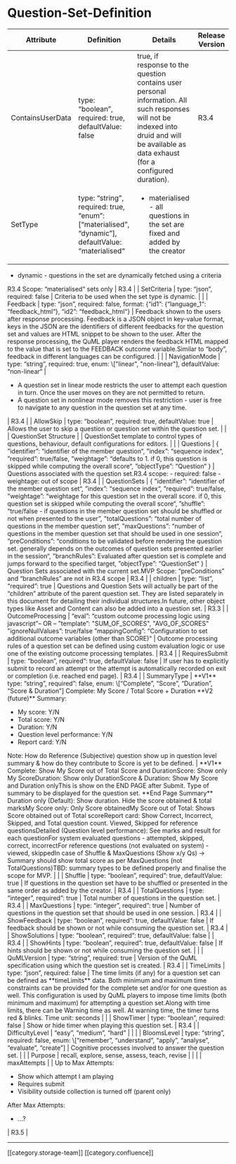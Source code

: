 # Question-Set-Definition

| **Attribute**    | **Definition**                                                                                     | **Details**                                                                                                                                                                                | **Release Version** |
| ---------------- | -------------------------------------------------------------------------------------------------- | ------------------------------------------------------------------------------------------------------------------------------------------------------------------------------------------ | ------------------- |
| ContainsUserData | type: “boolean”, required: true, defaultValue: false                                               | true, if response to the question contains user personal information. All such responses will not be indexed into druid and will be available as data exhaust (for a configured duration). | R3.4                |
| SetType          | type: “string”, required: true, “enum”: \[“materialised”, “dynamic”], defaultValue: “materialised“ | <ul><li>materialised - all questions in the set are fixed and added by the creator</li></ul>                                                                                               |                     |

* dynamic - questions in the set are dynamically fetched using a criteria

R3.4 Scope: “materialised“ sets only | R3.4 | | SetCriteria | type: “json”, required: false | Criteria to be used when the set type is dynamic. | | | Feedback | type: “json”, required: false, format: {“id1”: {“language\_1“: “feedback\_html“}, “id2”: “feedback\_html“} | Feedback shown to the users after response processing. Feedback is a JSON object in key-value format, keys in the JSON are the identifiers of different feedbacks for the question set and values are HTML snippet to be shown to the user. After the response processing, the QuML player renders the feedback HTML mapped to the value that is set to the FEEDBACK outcome variable.Similar to “body”, feedback in different languages can be configured. | | | NavigationMode | type: “string”, required: true, enum: \\\["linear", "non-linear"], defaultValue: “non-linear“ |

* A question set in linear mode restricts the user to attempt each question in turn. Once the user moves on they are not permitted to return.
* A question set in nonlinear mode removes this restriction - user is free to navigate to any question in the question set at any time.

\| R3.4 | | AllowSkip | type: “boolean”, required: true, defaultValue: true | Allows the user to skip a question or question set within the question set. | | | QuestionSet Structure | | QuestionSet template to control types of questions, behaviour, default configurations for editors. | | | Questions | { ”identifier”: “identifier of the member question“, ”index”: “sequence index“, ”required”: true/false, ”weightage”: “defaults to 1. if 0, this question is skipped while computing the overall score“, ”objectType”: “Question“ } | Questions associated with the question set.R3.4 scope: - required: false - weightage: out of scope | R3.4 | | QuestionSets | { ”identifier”: “identifier of the member question set“, ”index”: “sequence index“, ”required”: true/false, ”weightage”: “weightage for this question set in the overall score. if 0, this question set is skipped while computing the overall score“, ”shuffle”: “true/false - if questions in the member question set should be shuffled or not when presented to the user”, ”totalQuestions”: “total number of questions in the member question set“, ”maxQuestions”: “number of questions in the member question set that should be used in one session“, ”preConditions”: “conditions to be validated before rendering the question set. generally depends on the outcomes of question sets presented earlier in the session“, ”branchRules”: Evaluated after question set is complete and jumps forward to the specified target, ”objectType”: “QuestionSet“ } | Question Sets associated with the current set.MVP Scope: “preConditions” and “branchRules” are not in R3.4 scope | R3.4 | | children | type: “list”, “required”: true | Questions and Question Sets will actually be part of the “children” attribute of the parent question set. They are listed separately in this document for detailing their individual structures.In future, other object types like Asset and Content can also be added into a question set. | R3.3 | | OutcomeProcessing | “eval”: “custom outcome processing logic using javascript”– OR – ”template”: "SUM\_OF\_SCORES", "AVG\_OF\_SCORES" ”ignoreNullValues”: true/false ”mappingConfig”: “Configuration to set additional outcome variables (other than SCORE)“ | Outcome processing rules of a question set can be defined using custom evaluation logic or use one of the existing outcome processing templates. | R3.4 | | RequiresSubmit | type: “boolean”, required”: true, defaultValue: false | If user has to explicitly submit to record an attempt or the attempt is automatically recorded on exit or completion (i.e. reached end page). | R3.4 | | SummaryType | \*\*V1\*\* type: “string”, required”: false, enum: \\\[“Complete”, “Score”, “Duration”, “Score & Duration”] Complete: My Score / Total Score + Duration \*\*V2 (future)\*\* Summary:

* My score: Y/N
* Total score: Y/N
* Duration: Y/N
* Question level performance: Y/N
* Report card: Y/N

Note: How do Reference (Subjective) question show up in question level summary & how do they contribute to Score is yet to be defined. | \*\*V1\*\* Complete: Show My Score out of Total Score and DurationScore: Show only My ScoreDuration: Show only DurationScore & Duration: Show My Score and Duration onlyThis is show on the END PAGE after Submit. Type of summary to be displayed for the question set. \*\*End Page Summary\*\* Duration only (Default): Show duration. Hide the score obtained & total marksMy Score only: Only Score obtainedMy Score out of Total: Shows Score obtained out of Total scoreReport card: Show Correct, Incorrect, Skipped, and Total question count. Viewed, Skipped for reference questionsDetailed (Question level performance): See marks and result for each questionFor system evaluated questions - attempted, skipped, correct, incorrectFor reference questions (not evaluated on system) - viewed, skippedIn case of Shuffle & MaxQuestions (Show x/y Qs) → Summary should show total score as per MaxQuestions (not TotalQuestions)TBD: summary types to be defined properly and finalise the scope for MVP. | | | Shuffle | type: “boolean”, required”: true, defaultValue: true | If questions in the question set have to be shuffled or presented in the same order as added by the creator. | R3.4 | | TotalQuestions | type: “integer”, required”: true | Total number of questions in the question set. | R3.4 | | MaxQuestions | type: “integer”, required”: true | Number of questions in the question set that should be used in one session. | R3.4 | | ShowFeedback | type: “boolean”, required”: true, defaultValue: false | If feedback should be shown or not while consuming the question set. | R3.4 | | ShowSolutions | type: “boolean”, required”: true, defaultValue: false | | R3.4 | | ShowHints | type: “boolean”, required”: true, defaultValue: false | If hints should be shown or not while consuming the question set. | | | QuMLVersion | type: “string”, required: true | Version of the QuML specification using which the question set is created. | R3.4 | | TimeLimits | type: “json”, required: false | The time limits (if any) for a question set can be defined as  \*\*timeLimits\*\*  data. Both minimum and maximum time constraints can be provided for the complete set and/or for one question as well. This configuration is used by QuML players to impose time limits (both minimum and maximum) for attempting a question set.Along with time limits, there can be Warning time as well. At warning time, the timer turns red & blinks. Time unit: seconds | | | ShowTimer | type: “boolean”, required: false | Show or hide timer when playing this question set. | R3.4 | | DifficultyLevel | “easy”, “medium”, “hard” | | | | BloomsLevel | type: “string”, required: false, enum: \\\[“remember”, “understand”, “apply”, “analyse”, “evaluate”, “create”] | Cognitive processes involved to answer the question set. | | | Purpose | recall, explore, sense, assess, teach, revise | | | | maxAttempts | | Up to Max Attempts:

* Show which attempt I am playing
* Requires submit
* Visibility outside collection is turned off (parent only)

After Max Attempts:

* …?

\| R3.5 |

***

\[\[category.storage-team]] \[\[category.confluence]]
